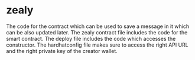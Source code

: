 # zealy
The code for the contract which can be used to save a message in it which can be also updated later.
The zealy contract file includes the code for the smart contract.
The deploy file includes the code which accesses the constructor.
The hardhatconfig file makes sure to access the right API URL and the right private key of the creator wallet.
